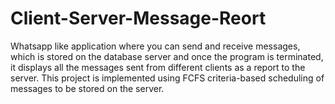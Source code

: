 # Client-Server-Message-Reort
Whatsapp like application where you can send and receive messages, which is stored on the database server and once the program is terminated, it displays all the messages sent from different clients as a report to the server. This project is implemented using FCFS criteria-based scheduling of messages to be stored on the server.

